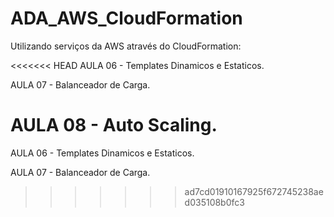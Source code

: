 #   ADA_AWS_CloudFormation

Utilizando serviços da AWS através do CloudFormation:
 
<<<<<<< HEAD
AULA 06 - Templates Dinamicos e Estaticos.

AULA 07 - Balanceador de Carga.

AULA 08 - Auto Scaling.
=======
 AULA 06 - Templates Dinamicos e Estaticos.
 
 AULA 07 - Balanceador de Carga.
>>>>>>> ad7cd01910167925f672745238aed035108b0fc3
